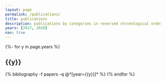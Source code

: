 ```yaml
---
layout: page
permalink: /publications/
title: publications
description: publications by categories in reversed chronological order. generated by jekyll-scholar.
years: [2017, 2020]
nav: true
---
```

<!-- _pages/publications.md -->
<div class="publications">

{%- for y in page.years %}
  <h2 class="year">{{y}}</h2>
  {% bibliography -f papers -q @*[year={{y}}]* %}
{% endfor %}

</div>
